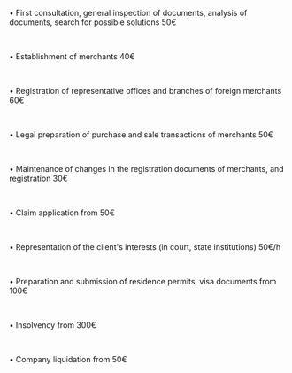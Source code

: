 • First consultation, general inspection of documents, analysis of documents, search for possible solutions <span>50€</span> 

<br/>

• Establishment of merchants <span>40€</span> 

<br/>

• Registration of representative offices and branches of foreign merchants <span>60€</span> 

<br/>

• Legal preparation of purchase and sale transactions of merchants <span>50€</span>

<br/>

• Maintenance of changes in the registration documents of merchants, and registration <span>30€</span>

<br/>

• Claim application <span>from 50€</span>

<br/>

• Representation of the client's interests (in court, state institutions) <span>50€/h</span>

<br/>

• Preparation and submission of residence permits, visa documents <span>from 100€</span>

<br/>

• Insolvency <span>from 300€</span> 

<br/>

• Company liquidation <span>from 50€</span>
